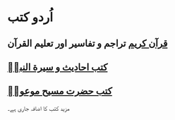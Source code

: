 # اُردو کتب

## [قرآن کریم](quran.md) تراجم و تفاسیر اور تعلیم القرآن

## [کتب احادیث و سیرة النبیؐ](hadith.md)

## [کتب حضرت مسیح موعودؑ](masih-e-maud.md)

مزید کتب کا اضافہ جاری ہے۔